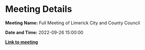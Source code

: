 # Meeting Details

**Meeting Name:** Full Meeting of Limerick City and County Council

**Date and Time:** 2022-09-26 15:00:00

**<a href="https://www.limerick.ie/council/whats-on/full-meeting-limerick-city-and-county-council-51" target="_blank">Link to meeting</a>**
